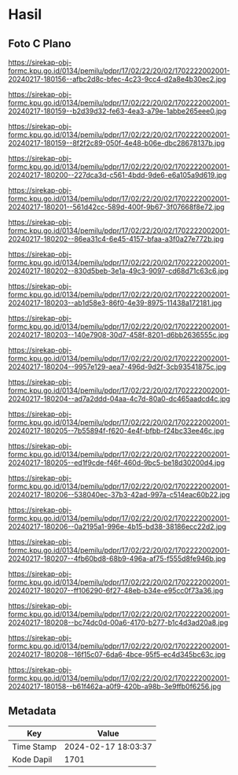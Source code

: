# Hasil

## Foto C Plano

https://sirekap-obj-formc.kpu.go.id/0134/pemilu/pdpr/17/02/22/20/02/1702222002001-20240217-180156--afbc2d8c-bfec-4c23-9cc4-d2a8e4b30ec2.jpg

https://sirekap-obj-formc.kpu.go.id/0134/pemilu/pdpr/17/02/22/20/02/1702222002001-20240217-180159--b2d39d32-fe63-4ea3-a79e-1abbe265eee0.jpg

https://sirekap-obj-formc.kpu.go.id/0134/pemilu/pdpr/17/02/22/20/02/1702222002001-20240217-180159--8f2f2c89-050f-4e48-b06e-dbc28678137b.jpg

https://sirekap-obj-formc.kpu.go.id/0134/pemilu/pdpr/17/02/22/20/02/1702222002001-20240217-180200--227dca3d-c561-4bdd-9de6-e6a105a9d619.jpg

https://sirekap-obj-formc.kpu.go.id/0134/pemilu/pdpr/17/02/22/20/02/1702222002001-20240217-180201--561d42cc-589d-400f-9b67-3f07668f8e72.jpg

https://sirekap-obj-formc.kpu.go.id/0134/pemilu/pdpr/17/02/22/20/02/1702222002001-20240217-180202--86ea31c4-6e45-4157-bfaa-a3f0a27e772b.jpg

https://sirekap-obj-formc.kpu.go.id/0134/pemilu/pdpr/17/02/22/20/02/1702222002001-20240217-180202--830d5beb-3e1a-49c3-9097-cd68d71c63c6.jpg

https://sirekap-obj-formc.kpu.go.id/0134/pemilu/pdpr/17/02/22/20/02/1702222002001-20240217-180203--ab1d58e3-86f0-4e39-8975-11438a172181.jpg

https://sirekap-obj-formc.kpu.go.id/0134/pemilu/pdpr/17/02/22/20/02/1702222002001-20240217-180203--140e7908-30d7-458f-8201-d6bb2636555c.jpg

https://sirekap-obj-formc.kpu.go.id/0134/pemilu/pdpr/17/02/22/20/02/1702222002001-20240217-180204--9957e129-aea7-496d-9d2f-3cb93541875c.jpg

https://sirekap-obj-formc.kpu.go.id/0134/pemilu/pdpr/17/02/22/20/02/1702222002001-20240217-180204--ad7a2ddd-04aa-4c7d-80a0-dc465aadcd4c.jpg

https://sirekap-obj-formc.kpu.go.id/0134/pemilu/pdpr/17/02/22/20/02/1702222002001-20240217-180205--7b55894f-f620-4e4f-bfbb-f24bc33ee46c.jpg

https://sirekap-obj-formc.kpu.go.id/0134/pemilu/pdpr/17/02/22/20/02/1702222002001-20240217-180205--ed1f9cde-f46f-460d-9bc5-be18d30200d4.jpg

https://sirekap-obj-formc.kpu.go.id/0134/pemilu/pdpr/17/02/22/20/02/1702222002001-20240217-180206--538040ec-37b3-42ad-997a-c514eac60b22.jpg

https://sirekap-obj-formc.kpu.go.id/0134/pemilu/pdpr/17/02/22/20/02/1702222002001-20240217-180206--0a2195a1-996e-4b15-bd38-38186ecc22d2.jpg

https://sirekap-obj-formc.kpu.go.id/0134/pemilu/pdpr/17/02/22/20/02/1702222002001-20240217-180207--4fb60bd8-68b9-496a-af75-f555d8fe946b.jpg

https://sirekap-obj-formc.kpu.go.id/0134/pemilu/pdpr/17/02/22/20/02/1702222002001-20240217-180207--ff106290-6f27-48eb-b34e-e95cc0f73a36.jpg

https://sirekap-obj-formc.kpu.go.id/0134/pemilu/pdpr/17/02/22/20/02/1702222002001-20240217-180208--bc74dc0d-00a6-4170-b277-b1c4d3ad20a8.jpg

https://sirekap-obj-formc.kpu.go.id/0134/pemilu/pdpr/17/02/22/20/02/1702222002001-20240217-180208--16f15c07-6da6-4bce-95f5-ec4d345bc63c.jpg

https://sirekap-obj-formc.kpu.go.id/0134/pemilu/pdpr/17/02/22/20/02/1702222002001-20240217-180158--b61f462a-a0f9-420b-a98b-3e9ffb0f6256.jpg


## Metadata

| Key        | Value               |
| ---------- | ------------------- |
| Time Stamp | 2024-02-17 18:03:37 |
| Kode Dapil | 1701                |




